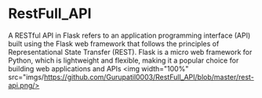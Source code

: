 # RestFull_API
A RESTful API in Flask refers to an application programming interface (API) built using the Flask web framework that follows the principles of Representational State Transfer (REST). Flask is a micro web framework for Python, which is lightweight and flexible, making it a popular choice for building web applications and APIs
<img width="100%" src="imgs/https://github.com/Gurupatil0003/RestFull_API/blob/master/rest-api.png/>
